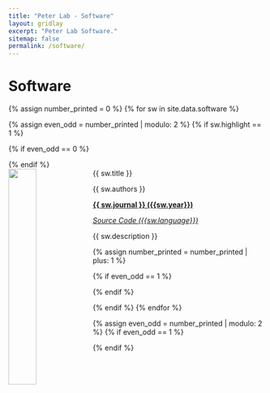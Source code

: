 ```yaml
---
title: "Peter Lab - Software"
layout: gridlay
excerpt: "Peter Lab Software."
sitemap: false
permalink: /software/
---
```



# Software



{% assign number_printed = 0 %}
{% for sw in site.data.software %}

{% assign even_odd = number_printed | modulo: 2 %}
{% if sw.highlight == 1 %}

{% if even_odd == 0 %}
<div class="row">
{% endif %}

<div class="col-sm-6 clearfix">
 <div class="well">
  <pubtit>{{ sw.title }}</pubtit>
  <img src="{{ site.url }}{{ site.baseurl }}/images/pubpic/{{ sw.image }}" class="img-responsive" width="33%" style="float: left" />
  <p>{{ sw.authors }}</p>
  <p><strong><a target="_blank" href="{{ sw.link.paper }}">{{ sw.journal }} ({{sw.year}})</a></strong></p>
  <p><em><a target="_blank" href="{{ sw.link.program }}">Source Code ({{sw.language}})</a></em></p>
  <p>{{ sw.description }}</p>
 </div>
</div>

{% assign number_printed = number_printed | plus: 1 %}

{% if even_odd == 1 %}
</div>
{% endif %}

{% endif %}
{% endfor %}

{% assign even_odd = number_printed | modulo: 2 %}
{% if even_odd == 1 %}
</div>
{% endif %}

<!--
## Full List of publications

{% for sw in site.data.software %}

  {{ sw.title }} ({{ sw.year }})<br />
  <em>{{ sw.authors }} </em><br /><a target="_blank" href="{{ sw.link.url }}">{{ sw.journal }}</a>

{% endfor %}
-->
